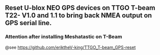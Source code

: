 ## Reset U-blox NEO GPS devices on TTGO T-beam T22- V1.0 and 1.1 to bring back NMEA output on GPS serial line.


### Attention after installing Meshatastic on T-Beam

@see https://github.com/eriktheV-king/TTGO_T-beam_GPS-reset

